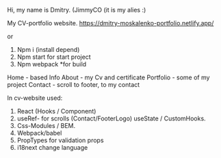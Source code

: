 Hi, my name is Dmitry. (JimmyCO (it is my alies :)

My CV-portfolio website.
https://dmitry-moskalenko-portfolio.netlify.app/

or

1. Npm i (install depend)
2. Npm start for start project
3. Npm webpack \*for build

Home - based Info
About - my Cv and certificate
Portfolio - some of my project
Contact - scroll to footer, to my contact

In cv-website used:

1.  React (Hooks / Component)
2.  useRef- for scrolls (Contact/FooterLogo)
    useState / CustomHooks.
3.  Css-Modules / BEM.
4.  Webpack/babel
5.  PropTypes for validation props
6.  i18next change language
